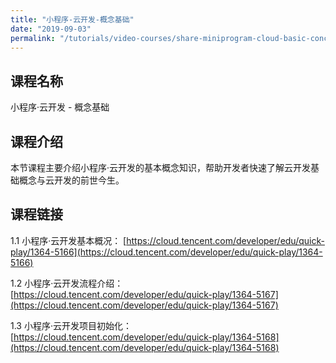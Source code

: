 ```yaml
---
title: "小程序-云开发-概念基础"
date: "2019-09-03"
permalink: "/tutorials/video-courses/share-miniprogram-cloud-basic-concept"
---
```


## 课程名称

小程序·云开发 - 概念基础

## 课程介绍

本节课程主要介绍小程序·云开发的基本概念知识，帮助开发者快速了解云开发基础概念与云开发的前世今生。

## 课程链接

1.1 小程序·云开发基本概况：
[https://cloud.tencent.com/developer/edu/quick-play/1364-5166](https://cloud.tencent.com/developer/edu/quick-play/1364-5166)

1.2 小程序·云开发流程介绍：
[https://cloud.tencent.com/developer/edu/quick-play/1364-5167](https://cloud.tencent.com/developer/edu/quick-play/1364-5167)

1.3 小程序·云开发项目初始化：
[https://cloud.tencent.com/developer/edu/quick-play/1364-5168](https://cloud.tencent.com/developer/edu/quick-play/1364-5168)
